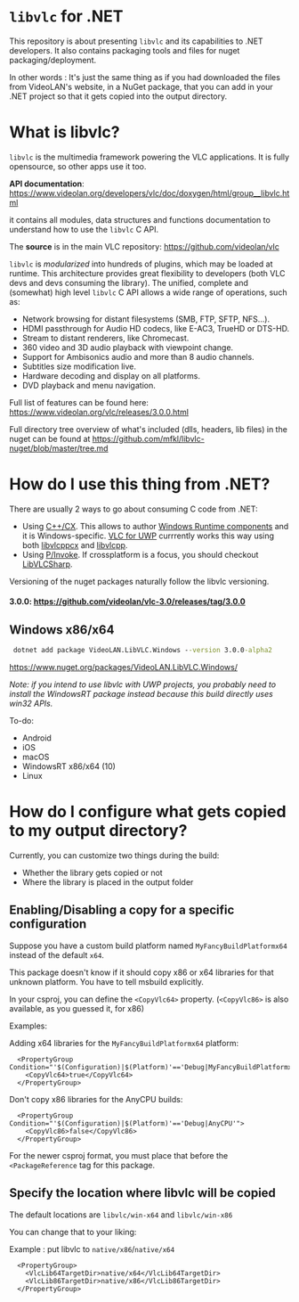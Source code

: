 # `libvlc` for .NET

This repository is about presenting `libvlc` and its capabilities to .NET developers.
It also contains packaging tools and files for nuget packaging/deployment.

In other words : It's just the same thing as if you had downloaded the files from VideoLAN's website, in a NuGet package,
that you can add in your .NET project so that it gets copied into the output directory.

# What is libvlc?

`libvlc` is the multimedia framework powering the VLC applications. It is fully opensource, so other apps use it too.

**API documentation**: https://www.videolan.org/developers/vlc/doc/doxygen/html/group__libvlc.html

it contains all modules, data structures and functions documentation to understand how to use the `libvlc` C API.

The **source** is in the main VLC repository: https://github.com/videolan/vlc

`libvlc` is *modularized* into hundreds of plugins, which may be loaded at runtime. This architecture provides great flexibility to developers (both VLC devs and devs consuming the library). The unified, complete and (somewhat) high level `libvlc` C API allows a wide range of operations, such as:
- Network browsing for distant filesystems (SMB, FTP, SFTP, NFS...).
- HDMI passthrough for Audio HD codecs, like E-AC3, TrueHD or DTS-HD.
- Stream to distant renderers, like Chromecast.
- 360 video and 3D audio playback with viewpoint change.
- Support for Ambisonics audio and more than 8 audio channels.
- Subtitles size modification live.
- Hardware decoding and display on all platforms.
- DVD playback and menu navigation.

Full list of features can be found here: https://www.videolan.org/vlc/releases/3.0.0.html

Full directory tree overview of what's included (dlls, headers, lib files) in the nuget can be found at https://github.com/mfkl/libvlc-nuget/blob/master/tree.md

# How do I use this thing from .NET?

There are usually 2 ways to go about consuming C code from .NET:
- Using [C++/CX](https://docs.microsoft.com/en-us/cpp/cppcx/visual-c-language-reference-c-cx). This allows to author [Windows Runtime components](https://docs.microsoft.com/en-us/cpp/windows/windows-runtime-cpp-template-library-wrl) and it is Windows-specific. [VLC for UWP](https://code.videolan.org/videolan/vlc-winrt) currrently works this way using both [libvlcppcx](https://github.com/kakone/libVLCX) and [libvlcpp](https://code.videolan.org/videolan/libvlcpp).
- Using [P/Invoke](http://www.mono-project.com/docs/advanced/pinvoke/). If crossplatform is a focus, you should checkout [LibVLCSharp](https://github.com/mfkl/LibVLCSharp).

Versioning of the nuget packages naturally follow the libvlc versioning.

#### 3.0.0: https://github.com/videolan/vlc-3.0/releases/tag/3.0.0

## Windows x86/x64
```cmd
 dotnet add package VideoLAN.LibVLC.Windows --version 3.0.0-alpha2
```
https://www.nuget.org/packages/VideoLAN.LibVLC.Windows/

*Note: if you intend to use libvlc with UWP projects, you probably need to install the WindowsRT package instead because this build directly uses win32 APIs.*


To-do:
- Android
- iOS
- macOS
- WindowsRT x86/x64 (10)
- Linux

# How do I configure what gets copied to my output directory?

Currently, you can customize two things during the build:
- Whether the library gets copied or not
- Where the library is placed in the output folder

## Enabling/Disabling a copy for a specific configuration

Suppose you have a custom build platform named `MyFancyBuildPlatformx64` instead of the default `x64`.

This package doesn't know if it should copy x86 or x64 libraries for that unknown platform.
You have to tell msbuild explicitly.

In your csproj, you can define the `<CopyVlc64>` property.
(`<CopyVlc86>` is also available, as you guessed it, for x86)

Examples:

Adding x64 libraries for the `MyFancyBuildPlatformx64` platform:
```
  <PropertyGroup Condition="'$(Configuration)|$(Platform)'=='Debug|MyFancyBuildPlatformx64'">
    <CopyVlc64>true</CopyVlc64>
  </PropertyGroup>
```

Don't copy x86 libraries for the AnyCPU builds:

```
  <PropertyGroup Condition="'$(Configuration)|$(Platform)'=='Debug|AnyCPU'">
    <CopyVlc86>false</CopyVlc86>
  </PropertyGroup>
```

For the newer csproj format, you must place that before the `<PackageReference`
tag for this package.

## Specify the location where libvlc will be copied

The default locations are `libvlc/win-x64` and `libvlc/win-x86`

You can change that to your liking:

Example : put libvlc to `native/x86`/`native/x64`
```
  <PropertyGroup>
    <VlcLib64TargetDir>native/x64</VlcLib64TargetDir>
    <VlcLib86TargetDir>native/x86</VlcLib86TargetDir>
  </PropertyGroup>
```
